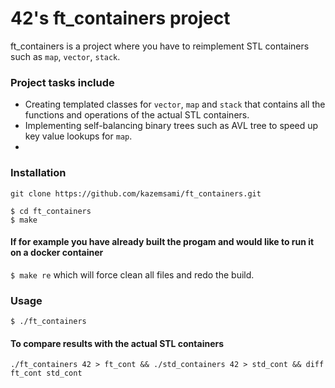  # 42's ft_containers project


ft_containers is a project where you have to reimplement STL containers such as `map`, `vector`, `stack`.

 ### Project tasks include

 * Creating templated classes for `vector`, `map` and `stack` that contains all the functions and operations of the actual STL containers.
 * Implementing self-balancing binary trees such as AVL tree to speed up key value lookups for `map`.
 * 

### Installation
```
git clone https://github.com/kazemsami/ft_containers.git
```
```
$ cd ft_containers
$ make
```
#### If for example you have already built the progam and would like to run it on a docker container
`$ make re` which will force clean all files and redo the build.

### Usage
`$ ./ft_containers`
#### To compare results with the actual STL containers
```
./ft_containers 42 > ft_cont && ./std_containers 42 > std_cont && diff ft_cont std_cont
```
